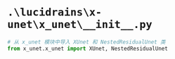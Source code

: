 # `.\lucidrains\x-unet\x_unet\__init__.py`

```py
# 从 x_unet 模块中导入 XUnet 和 NestedResidualUnet 类
from x_unet.x_unet import XUnet, NestedResidualUnet
```